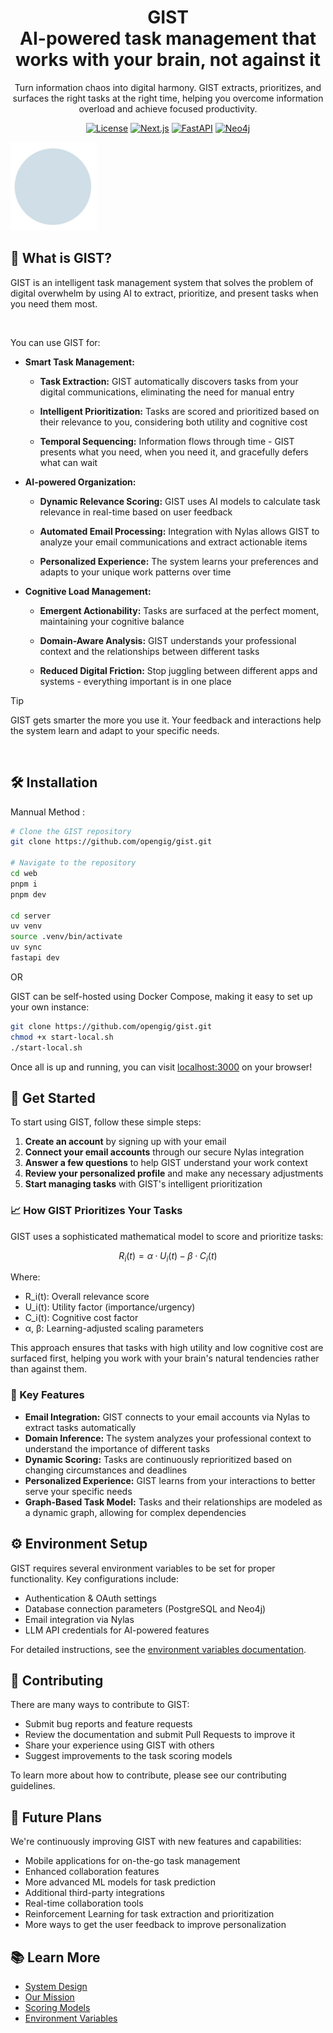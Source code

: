 
<h1 align="center" style="border-bottom: none">
    <div>
        GIST
    </div>
    AI-powered task management that works with your brain, not against it<br>
</h1>

<p align="center">
Turn information chaos into digital harmony. GIST extracts, prioritizes, and surfaces the right tasks at the right time, helping you overcome information overload and achieve focused productivity.
</p>

<div align="center">

[![License]( https://img.shields.io/badge/Apache-%202.0-blue)](LICENSE)
[![Next.js](https://img.shields.io/badge/Next.js-Frontend-%23000000?logo=next.js&logoColor=white)](https://nextjs.org/)
[![FastAPI](https://img.shields.io/badge/FastAPI-Backend-%230D96F6?logo=fastapi&logoColor=white)](https://fastapi.tiangolo.com/)
[![Neo4j](https://img.shields.io/badge/Neo4j-Graph%20Database-%234581C3?logo=neo4j&logoColor=white)](https://neo4j.com/)

</div>

![GIST thumbnail](web/public/logo.png)

## 🚀 What is GIST?

GIST is an intelligent task management system that solves the problem of digital overwhelm by using AI to extract, prioritize, and present tasks when you need them most.

<br>

You can use GIST for:
* **Smart Task Management:**

  * **Task Extraction:** GIST automatically discovers tasks from your digital communications, eliminating the need for manual entry
  
  * **Intelligent Prioritization:** Tasks are scored and prioritized based on their relevance to you, considering both utility and cognitive cost

  * **Temporal Sequencing:** Information flows through time - GIST presents what you need, when you need it, and gracefully defers what can wait

* **AI-powered Organization:**

  * **Dynamic Relevance Scoring:** GIST uses AI models to calculate task relevance in real-time based on user feedback
  
  * **Automated Email Processing:** Integration with Nylas allows GIST to analyze your email communications and extract actionable items

  * **Personalized Experience:** The system learns your preferences and adapts to your unique work patterns over time

* **Cognitive Load Management:**

  * **Emergent Actionability:** Tasks are surfaced at the perfect moment, maintaining your cognitive balance
  
  * **Domain-Aware Analysis:** GIST understands your professional context and the relationships between different tasks

  * **Reduced Digital Friction:** Stop juggling between different apps and systems - everything important is in one place

> [!TIP]
> GIST gets smarter the more you use it. Your feedback and interactions help the system learn and adapt to your specific needs.

<br>

## 🛠️ Installation

Mannual Method :

```bash
# Clone the GIST repository
git clone https://github.com/opengig/gist.git

# Navigate to the repository
cd web 
pnpm i
pnpm dev

cd server
uv venv
source .venv/bin/activate
uv sync
fastapi dev

```
OR 

GIST can be self-hosted using Docker Compose, making it easy to set up your own instance:

```bash
git clone https://github.com/opengig/gist.git
chmod +x start-local.sh
./start-local.sh
```

Once all is up and running, you can visit [localhost:3000](http://localhost:3000) on your browser!

## 🏁 Get Started

To start using GIST, follow these simple steps:

1. **Create an account** by signing up with your email
2. **Connect your email accounts** through our secure Nylas integration
3. **Answer a few questions** to help GIST understand your work context
4. **Review your personalized profile** and make any necessary adjustments
5. **Start managing tasks** with GIST's intelligent prioritization

### 📈 How GIST Prioritizes Your Tasks

GIST uses a sophisticated mathematical model to score and prioritize tasks:

```math
R_i(t) = α·U_i(t) - β·C_i(t)
```

Where:
- R_i(t): Overall relevance score
- U_i(t): Utility factor (importance/urgency)
- C_i(t): Cognitive cost factor
- α, β: Learning-adjusted scaling parameters

This approach ensures that tasks with high utility and low cognitive cost are surfaced first, helping you work with your brain's natural tendencies rather than against them.

### 🧠 Key Features

* **Email Integration:** GIST connects to your email accounts via Nylas to extract tasks automatically
* **Domain Inference:** The system analyzes your professional context to understand the importance of different tasks
* **Dynamic Scoring:** Tasks are continuously reprioritized based on changing circumstances and deadlines
* **Personalized Experience:** GIST learns from your interactions to better serve your specific needs
* **Graph-Based Task Model:** Tasks and their relationships are modeled as a dynamic graph, allowing for complex dependencies

## ⚙️ Environment Setup

GIST requires several environment variables to be set for proper functionality. Key configurations include:

* Authentication & OAuth settings
* Database connection parameters (PostgreSQL and Neo4j)
* Email integration via Nylas
* LLM API credentials for AI-powered features

For detailed instructions, see the [environment variables documentation](Documentation/environment-variables.md).

## 🤝 Contributing

There are many ways to contribute to GIST:

* Submit bug reports and feature requests
* Review the documentation and submit Pull Requests to improve it
* Share your experience using GIST with others
* Suggest improvements to the task scoring models

To learn more about how to contribute, please see our contributing guidelines.

## 🔮 Future Plans

We're continuously improving GIST with new features and capabilities:

* Mobile applications for on-the-go task management
* Enhanced collaboration features
* More advanced ML models for task prediction
* Additional third-party integrations
* Real-time collaboration tools
* Reinforcement Learning for task extraction and prioritization
* More ways to get the user feedback to improve personalization

## 📚 Learn More

* [System Design](documentation/DESIGN.md)
* [Our Mission](documentation/Mission.md)
* [Scoring Models](documentation/Scoring_models.md)
* [Environment Variables](documentation/environment-variables.md)
